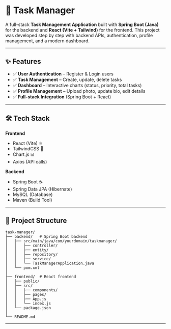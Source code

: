 # 📌 Task Manager

A full-stack **Task Management Application** built with **Spring Boot (Java)** for the backend and **React (Vite + Tailwind)** for the frontend.
This project was developed step by step with backend APIs, authentication, profile management, and a modern dashboard.

---

## ✨ Features

* ✅ **User Authentication** – Register & Login users
* ✅ **Task Management** – Create, update, delete tasks
* ✅ **Dashboard** – Interactive charts (status, priority, total tasks)
* ✅ **Profile Management** – Upload photo, update bio, edit details
* ✅ **Full-stack Integration** (Spring Boot + React)

---

## 🛠 Tech Stack

**Frontend**

* React (Vite) ⚛️
* TailwindCSS 🎨
* Chart.js 📊
* Axios (API calls)

**Backend**

* Spring Boot ☕
* Spring Data JPA (Hibernate)
* MySQL (Database)
* Maven (Build Tool)

---

## 📂 Project Structure

```
task-manager/
├── backend/   # Spring Boot backend
│   ├── src/main/java/com/yourdomain/taskmanager/
│   │   ├── controller/
│   │   ├── entity/
│   │   ├── repository/
│   │   ├── service/
│   │   └── TaskManagerApplication.java
│   └── pom.xml
│
├── frontend/  # React frontend
│   ├── public/
│   ├── src/
│   │   ├── components/
│   │   ├── pages/
│   │   ├── App.js
│   │   └── index.js
│   └── package.json
│
└── README.md
```









---
